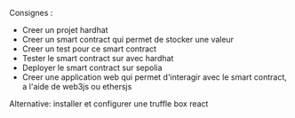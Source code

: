 Consignes :

- Creer un projet hardhat
- Creer un smart contract qui permet de stocker une valeur
- Creer un test pour ce smart contract
- Tester le smart contract sur avec hardhat
- Deployer le smart contract sur sepolia
- Creer une application web qui permet d'interagir avec le smart contract, a l'aide de web3js ou ethersjs

Alternative: installer et configurer une truffle box react
